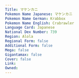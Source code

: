 ```yaml
---
﻿Title: マケンカニ
Pokemon Name Japanese: マケンカニ
Pokemon Name German: Krabbox
Pokemon Name English: Crabrawler
Language Card: Japanese
National Dex Number: 739
Region: Alola
Regional Form: false
Additional Form: false
Mega: false
Gigantamax: false
Cover: false
Link: 
Owned: 
---
```

